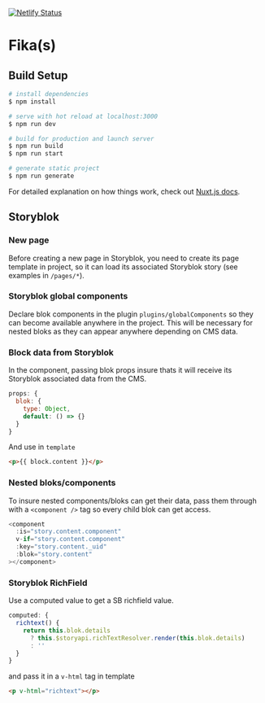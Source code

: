 [![Netlify Status](https://api.netlify.com/api/v1/badges/c9d1bd95-06b8-4d54-80e0-e1fbdf56e74a/deploy-status)](https://app.netlify.com/sites/fikasfest/deploys)

# Fika(s)

## Build Setup

```bash
# install dependencies
$ npm install

# serve with hot reload at localhost:3000
$ npm run dev

# build for production and launch server
$ npm run build
$ npm run start

# generate static project
$ npm run generate
```

For detailed explanation on how things work, check out [Nuxt.js docs](https://nuxtjs.org).

## Storyblok

### New page

Before creating a new page in Storyblok, you need to create its page template in project, so it can load its associated Storyblok story (see examples in `/pages/*`).

### Storyblok global components

Declare blok components in the plugin `plugins/globalComponents` so they can become available anywhere in the project. This will be necessary for nested bloks as they can appear anywhere depending on CMS data.

### Block data from Storyblok

In the component, passing blok props insure thats it will receive its Storyblok associated data from the CMS.

```js
props: {
  blok: {
    type: Object,
    default: () => {}
  }
}
```

And use in `template`

```html
<p>{{ block.content }}</p>
```

### Nested bloks/components

To insure nested components/bloks can get their data, pass them through with a `<component />` tag so every child blok can get access.

```js
<component
  :is="story.content.component"
  v-if="story.content.component"
  :key="story.content._uid"
  :blok="story.content"
></component>
```

### Storyblok RichField

Use a computed value to get a SB richfield value.

```js
computed: {
  richtext() {
    return this.blok.details
      ? this.$storyapi.richTextResolver.render(this.blok.details)
      : ''
  }
}
```

and pass it in a `v-html` tag in template

```html
<p v-html="richtext"></p>
```
